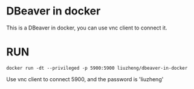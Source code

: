 # DBeaver in docker
This is a DBeaver in docker, you can use vnc client to connect it.
# RUN

    docker run -dt --privileged -p 5900:5900 liuzheng/dbeaver-in-docker

Use vnc client to connect 5900, and the password is 'liuzheng'
